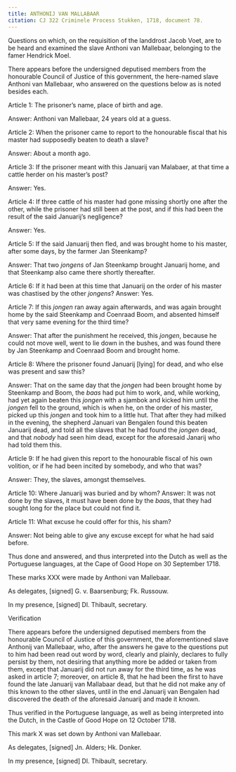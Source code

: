 ```yaml
---
title: ANTHONIJ VAN MALLABAAR
citation: CJ 322 Criminele Process Stukken, 1718, document 78.
---
```


Questions on which, on the requisition of the landdrost Jacob Voet, are to be heard and examined the slave Anthoni van Mallebaar, belonging to the famer Hendrick Moel.

There appears before the undersigned deputised members from the honourable Council of Justice of this government, the here-named slave Anthoni van Mallebaar, who answered on the questions below as is noted besides each.

Article 1: The prisoner’s name, place of birth and age.

Answer: Anthoni van Mallebaar, 24 years old at a guess.

Article 2: When the prisoner came to report to the honourable fiscal that his master had supposedly beaten to death a slave?

Answer: About a month ago.

Article 3: If the prisoner meant with this Januarij van Malabaer, at that time a cattle herder on his master’s post?

Answer: Yes.

Article 4: If three cattle of his master had gone missing shortly one after the other, while the prisoner had still been at the post, and if this had been the result of the said Januarij’s negligence?

Answer: Yes.

Article 5: If the said Januarij then fled, and was brought home to his master, after some days, by the farmer Jan Steenkamp?

Answer: That two *jongens* of Jan Steenkamp brought Januarij home, and that Steenkamp also came there shortly thereafter.

Article 6: If it had been at this time that Januarij on the order of his master was chastised by the other *jongens*? Answer: Yes.

Article 7: If this *jongen* ran away again afterwards, and was again brought home by the said Steenkamp and Coenraad Boom, and absented himself that very same evening for the third time?

Answer: That after the punishment he received, this *jongen*, because he could not move well, went to lie down in the bushes, and was found there by Jan Steenkamp and Coenraad Boom and brought home.

Article 8: Where the prisoner found Januarij \[lying\] for dead, and who else was present and saw this?

Answer: That on the same day that the *jongen* had been brought home by Steenkamp and Boom, the *baas* had put him to work, and, while working, had yet again beaten this *jongen* with a sjambok and kicked him until the *jongen* fell to the ground, which is when he, on the order of his master, picked up this *jongen* and took him to a little hut. That after they had milked in the evening, the shepherd Januari van Bengalen found this beaten Januarij dead, and told all the slaves that he had found the *jongen* dead, and that *nobody* had seen him dead, except for the aforesaid Janarij who had told them this.

Article 9: If he had given this report to the honourable fiscal of his own volition, or if he had been incited by somebody, and who that was?

Answer: They, the slaves, amongst themselves.

Article 10: Where Januarij was buried and by whom? Answer: It was not done by the slaves, it must have been done by the *baas*, that they had sought long for the place but could not find it.

Article 11: What excuse he could offer for this, his sham?

Answer: Not being able to give any excuse except for what he had said before.

Thus done and answered, and thus interpreted into the Dutch as well as the Portuguese languages, at the Cape of Good Hope on 30 September 1718.

These marks XXX were made by Anthoni van Mallebaar.

As delegates, \[signed\] G. v. Baarsenburg; Fk. Russouw.

In my presence, \[signed\] Dl. Thibault, secretary.

Verification

There appears before the undersigned deputised members from the honourable Council of Justice of this government, the aforementioned slave Anthonij van Mallebaar, who, after the answers he gave to the questions put to him had been read out word by word, clearly and plainly, declares to fully persist by them, not desiring that anything more be added or taken from them, except that Januarij did not run away for the third time, as he was asked in article 7; moreover, on article 8, that he had been the first to have found the late Januarij van Mallabaar dead, but that he did not make any of this known to the other slaves, until in the end Januarij van Bengalen had discovered the death of the aforesaid Januarij and made it known.

Thus verified in the Portuguese language, as well as being interpreted into the Dutch, in the Castle of Good Hope on 12 October 1718.

This mark X was set down by Anthoni van Mallebaar.

As delegates, \[signed\] Jn. Alders; Hk. Donker.

In my presence, \[signed\] Dl. Thibault, secretary.